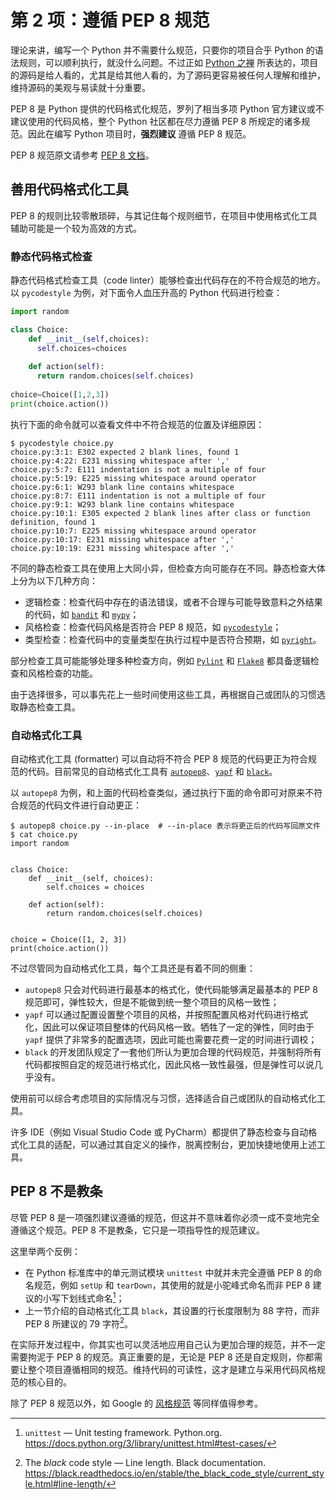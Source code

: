 # 第 2 项：遵循 PEP 8 规范

理论来讲，编写一个 Python 并不需要什么规范，只要你的项目合乎 Python 的语法规则，可以顺利执行，就没什么问题。不过正如 [Python 之禅](./item_0.md) 所表达的，项目的源码是给人看的，尤其是给其他人看的，为了源码更容易被任何人理解和维护，维持源码的美观与易读就十分重要。

PEP 8 是 Python 提供的代码格式化规范，罗列了相当多项 Python 官方建议或不建议使用的代码风格，整个 Python 社区都在尽力遵循 PEP 8 所规定的诸多规范。因此在编写 Python 项目时，**强烈建议** 遵循 PEP 8 规范。

PEP 8 规范原文请参考 [PEP 8 文档](https://www.python.org/dev/peps/pep-0008/)。

## 善用代码格式化工具

PEP 8 的规则比较零散琐碎，与其记住每个规则细节，在项目中使用格式化工具辅助可能是一个较为高效的方式。

### 静态代码格式检查

静态代码格式检查工具（code linter）能够检查出代码存在的不符合规范的地方。以 `pycodestyle` 为例，对下面令人血压升高的 Python 代码进行检查：

``` python title="choice.py" linenums="1"
import random

class Choice:
    def __init__(self,choices):
      self.choices=choices
    
    def action(self):
      return random.choices(self.choices)
        
choice=Choice([1,2,3])
print(choice.action())
```

执行下面的命令就可以查看文件中不符合规范的位置及详细原因：

``` shell
$ pycodestyle choice.py
choice.py:3:1: E302 expected 2 blank lines, found 1
choice.py:4:22: E231 missing whitespace after ','
choice.py:5:7: E111 indentation is not a multiple of four
choice.py:5:19: E225 missing whitespace around operator
choice.py:6:1: W293 blank line contains whitespace
choice.py:8:7: E111 indentation is not a multiple of four
choice.py:9:1: W293 blank line contains whitespace
choice.py:10:1: E305 expected 2 blank lines after class or function definition, found 1
choice.py:10:7: E225 missing whitespace around operator
choice.py:10:17: E231 missing whitespace after ','
choice.py:10:19: E231 missing whitespace after ','
```

不同的静态检查工具在使用上大同小异，但检查方向可能存在不同。静态检查大体上分为以下几种方向：

- 逻辑检查：检查代码中存在的语法错误，或者不合理与可能导致意料之外结果的代码，如 [`bandit`](https://github.com/PyCQA/bandit/) 和 [`mypy`](https://github.com/python/mypy/)；
- 风格检查：检查代码风格是否符合 PEP 8 规范，如 [`pycodestyle`](https://github.com/PyCQA/pycodestyle/)；
- 类型检查：检查代码中的变量类型在执行过程中是否符合预期，如 [`pyright`](https://github.com/microsoft/pyright/)。

部分检查工具可能能够处理多种检查方向，例如 [`Pylint`](https://pylint.org/) 和 [`Flake8`](https://github.com/PyCQA/flake8/) 都具备逻辑检查和风格检查的功能。

由于选择很多，可以事先花上一些时间使用这些工具，再根据自己或团队的习惯选取静态检查工具。

### 自动格式化工具

自动格式化工具 (formatter) 可以自动将不符合 PEP 8 规范的代码更正为符合规范的代码。目前常见的自动格式化工具有 [`autopep8`](https://github.com/hhatto/autopep8/)、[`yapf`](https://github.com/google/yapf/) 和 [`black`](https://github.com/psf/black/)。

以 `autopep8` 为例，和上面的代码检查类似，通过执行下面的命令即可对原来不符合规范的代码文件进行自动更正：

``` shell
$ autopep8 choice.py --in-place  # --in-place 表示将更正后的代码写回原文件
$ cat choice.py
import random


class Choice:
    def __init__(self, choices):
        self.choices = choices

    def action(self):
        return random.choices(self.choices)


choice = Choice([1, 2, 3])
print(choice.action())
```

不过尽管同为自动格式化工具，每个工具还是有着不同的侧重：

- `autopep8` 只会对代码进行最基本的格式化，使代码能够满足最基本的 PEP 8 规范即可，弹性较大，但是不能做到统一整个项目的风格一致性；
- `yapf` 可以通过配置设置整个项目的风格，并按照配置风格对代码进行格式化，因此可以保证项目整体的代码风格一致。牺牲了一定的弹性，同时由于 `yapf` 提供了非常多的配置选项，因此可能也需要花费一定的时间进行调校；
- `black` 的开发团队规定了一套他们所认为更加合理的代码规范，并强制将所有代码都按照自定的规范进行格式化，因此风格一致性最强，但是弹性可以说几乎没有。

使用前可以综合考虑项目的实际情况与习惯，选择适合自己或团队的自动格式化工具。

许多 IDE（例如 Visual Studio Code 或 PyCharm）都提供了静态检查与自动格式化工具的适配，可以通过其自定义的操作，脱离控制台，更加快捷地使用上述工具。

## PEP 8 不是教条

尽管 PEP 8 是一项强烈建议遵循的规范，但这并不意味着你必须一成不变地完全遵循这个规范。PEP 8 不是教条，它只是一项指导性的规范建议。

这里举两个反例：

- 在 Python 标准库中的单元测试模块 `unittest` 中就并未完全遵循 PEP 8 的命名规范，例如 `setUp` 和 `tearDown`，其使用的就是小驼峰式命名而非 PEP 8 建议的小写下划线式命名[^1]；
- 上一节介绍的自动格式化工具 `black`，其设置的行长度限制为 88 字符，而非 PEP 8 所建议的 79 字符[^2]。

在实际开发过程中，你其实也可以灵活地应用自己认为更加合理的规范，并不一定需要拘泥于 PEP 8 的规范。真正重要的是，无论是 PEP 8 还是自定规则，你都需要让整个项目遵循相同的规范。维持代码的可读性，这才是建立与采用代码风格规范的核心目的。

除了 PEP 8 规范以外，如 Google 的 [风格规范](https://google.github.io/styleguide/pyguide.html/) 等同样值得参考。

[^1]: `unittest` — Unit testing framework. Python.org. https://docs.python.org/3/library/unittest.html#test-cases/
[^2]: The *black* code style — Line length. Black documentation. https://black.readthedocs.io/en/stable/the_black_code_style/current_style.html#line-length/
